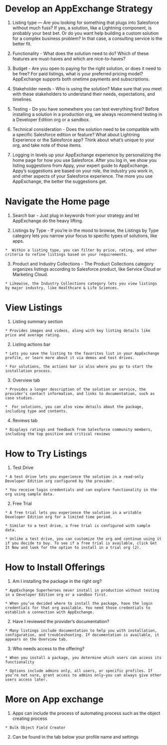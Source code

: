 # Develop an AppExchange Strategy

  1. Listing type — Are you looking for something that plugs into Salesforce without much fuss? If yes, a solution, like a Lightning component, is probably your best bet. Or do you want help building a custom solution for a complex business problem? In that case, a consulting service is the better fit.

  2. Functionality - What does the solution need to do? Which of these features are must-haves and which are nice-to-haves?

  3. Budget - Are you open to paying for the right solution, or does it need to be free? For paid listings, what is your preferred pricing model? AppExchange supports both onetime payments and subscriptions.

  4. Stakeholder needs - Who is using the solution? Make sure that you meet with these stakeholders to understand their needs, expectations, and timelines.

  5. Testing - Do you have somewhere you can test everything first? Before installing a solution in a production org, we always recommend testing in a Developer Edition org or a sandbox.

  6. Technical consideration - Does the solution need to be compatible with a specific Salesforce edition or feature? What about Lightning Experience or the Salesforce app? Think about what’s unique to your org, and take note of those items.

  7.  Logging in levels up your AppExchange experience by personalizing the home page for how you use Salesforce. After you log in, we show you listing suggestions from Appy, your expert guide to AppExchange. Appy’s suggestions are based on your role, the industry you work in, and other aspects of your Salesforce experience. The more you use AppExchange, the better the suggestions get. 

# Navigate the Home page

  1. Search bar -  Just plug in keywords from your strategy and let AppExchange do the heavy lifting.

  2. Listings by Type - If you’re in the mood to browse, the Listings by Type category lets you narrow your focus to specific types of solutions, like apps.
    
    *  Within a listing type, you can filter by price, rating, and other criteria to refine listings based on your requirements.

  3. Product and Industry Collections - The Product Collections category organizes listings according to Salesforce product, like Service Cloud or Marketing Cloud.

    * Likewise, the Industry Collections category lets you view listings by major industry, like Healthcare & Life Sciences.
  
# View Listings 

  1. Listing summary section 

    * Provides images and videos, along with key listing details like price and average rating.

  2. Listing actions bar

    * Lets you save the listing to the favorites list in your AppExchange profile, or learn more about it via demos and test drives. 

    * For solutions, the actions bar is also where you go to start the installation process.

  3. Overview tab

    * Provides a longer description of the solution or service, the provider’s contact information, and links to documentation, such as case studies. 

    *  For solutions, you can also view details about the package, including type and contents.

  4. Reviews tab 

    * Displays ratings and feedback from Salesforce community members, including the top positive and critical reviews

# How to Try Listings 

  1. Test Drive

    * A test drive lets you experience the solution in a read-only Developer Edition org configured by the provider.

    * You receive login credentials and can explore functionality in the org using sample data. 

  2. Free Trial

    * A free trial lets you experience the solution in a writable Developer Edition org for a limited time period. 

    * Similar to a test drive, a free trial is configured with sample data.

    * Unlike a test drive, you can customize the org and continue using it if you decide to buy. To see if a free trial is available, click Get It Now and look for the option to install in a trial org (2).

# How to Install Offerings

  1. Am I installing the package in the right org? 

    * AppExchange Superheroes never install in production without testing in a Developer Edition org or a sandbox first. 

    * When you’ve decided where to install the package, have the login credentials for that org available. You need those credentials to establish a connection with AppExchange.

  2. Have I reviewed the provider’s documentation? 
  
    * Many listings include documentation to help you with installation, configuration, and troubleshooting. If documentation is available, it appears on the Overview tab.

  3. Who needs access to the offering?

    * When you install a package, you determine which users can access its functionality

    * Options include admins only, all users, or specific profiles. If you’re not sure, grant access to admins only—you can always give other users access later.

# More on App exchange

  1. Apps can include the process of automating process such as the object creating process

    * Bulk Object Field Creator

  2. Can be found in the tab below your profile name and settings

